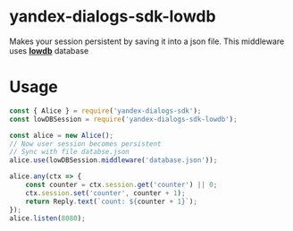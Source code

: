 # yandex-dialogs-sdk-lowdb
Makes your session persistent by saving it into a json file.
This middleware uses **[lowdb](https://github.com/typicode/lowdb)** database

# Usage

```js
const { Alice } = require('yandex-dialogs-sdk');
const lowDBSession = require('yandex-dialogs-sdk-lowdb');

const alice = new Alice();
// Now user session becomes persistent
// Sync with file databse.json
alice.use(lowDBSession.middleware('database.json'));

alice.any(ctx => {
    const counter = ctx.session.get('counter') || 0;
    ctx.session.set('counter', counter + 1);
    return Reply.text(`count: ${counter + 1}`);
});
alice.listen(8080);
```

